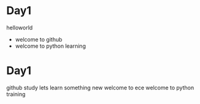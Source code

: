 # Day1
helloworld
- welcome to github
- welcome to python learning
# Day1
github study
lets learn something new
welcome to ece
welcome to python training
